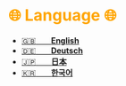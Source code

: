 # <span style="color:orange">**🌐 Language 🌐** 
</span>

- [:uk: &nbsp; &nbsp; &nbsp; **English**](https://github.com/MohammadHoseinAbootalebi/Flutter-Developer/tree/main/English)
- [:de: &nbsp; &nbsp; &nbsp; **Deutsch**](https://github.com/MohammadHoseinAbootalebi/Flutter-Developer/tree/main/Deutsch)
- [:jp: &nbsp; &nbsp; &nbsp; **日本**](https://github.com/MohammadHoseinAbootalebi/Flutter-Developer/tree/main/%E6%97%A5%E6%9C%AC)
- [:kr: &nbsp; &nbsp; &nbsp; **한국어**](https://github.com/MohammadHoseinAbootalebi/Flutter-Developer/tree/main/%ED%95%9C%EA%B5%AD%EC%96%B4)